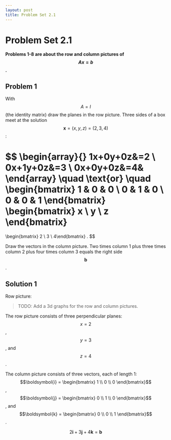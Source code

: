 ```yaml
---
layout: post
title: Problem Set 2.1
---
```


# Problem Set 2.1


**Problems 1-8 are about the row and column pictures of $$Ax = b$$.**
## Problem 1
With $$A = I$$ (the identity matrix) draw the planes in the row picture. Three sides of a box meet at the solution $$\boldsymbol{x} = (x, y, z) = (2, 3, 4)$$:

$$
\begin{array}{}
    1x+0y+0z&=2 \\
    0x+1y+0z&=3 \\
    0x+0y+0z&=4&
\end{array}
\quad
\text{or}
\quad
\begin{bmatrix}
    1 & 0 & 0 \\
    0 & 1 & 0 \\
    0 & 0 & 1
\end{bmatrix}
\begin{bmatrix} x \\ y \\ z
\end{bmatrix}
=
\begin{bmatrix} 2 \\ 3 \\ 4\end{bmatrix}
.
$$

Draw the vectors in the column picture. Two times column 1 plus three times column 2 plus four times column 3 equals the right side $$\boldsymbol{b}$$.

## Solution 1

Row picture:
> TODO: Add a 3d graphs for the row and column pictures.

The row picture consists of three perpendicular planes: $$x=2$$, $$y=3$$, and $$z=4$$.

The column picture consists of three vectors, each of length 1:
$$\boldsymbol{i} = \begin{bmatrix} 1 \\ 0 \\ 0 \end{bmatrix}$$,
$$\boldsymbol{j} = \begin{bmatrix} 0 \\ 1 \\ 0 \end{bmatrix}$$, and
$$\boldsymbol{k} = \begin{bmatrix} 0 \\ 0 \\ 1 \end{bmatrix}$$.

$$
2\boldsymbol{i} + 3\boldsymbol{j} + 4\boldsymbol{k} = \boldsymbol{b}
$$
